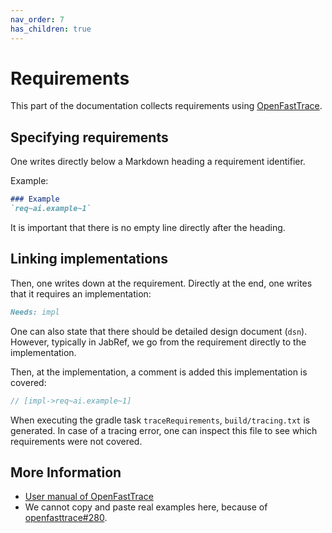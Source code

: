 ```yaml
---
nav_order: 7
has_children: true
---
```

# Requirements

This part of the documentation collects requirements using [OpenFastTrace](https://github.com/itsallcode/openfasttrace).

## Specifying requirements

One writes directly below a Markdown heading a requirement identifier.

Example:

```markdown
### Example
`req~ai.example~1`
```

It is important that there is no empty line directly after the heading.

## Linking implementations

Then, one writes down at the requirement.
Directly at the end, one writes that it requires an implementation:

```markdown
Needs: impl
```

One can also state that there should be detailed design document (`dsn`).
However, typically in JabRef, we go from the requirement directly to the implementation.

Then, at the implementation, a comment is added this implementation is covered:

```java
// [impl->req~ai.example~1]
```

When executing the gradle task `traceRequirements`, `build/tracing.txt` is generated.
In case of a tracing error, one can inspect this file to see which requirements were not covered.

## More Information

- [User manual of OpenFastTrace](https://github.com/itsallcode/openfasttrace/blob/main/doc/user_guide.md)
- We cannot copy and paste real examples here, because of [openfasttrace#280](https://github.com/itsallcode/openfasttrace/issues/280).

